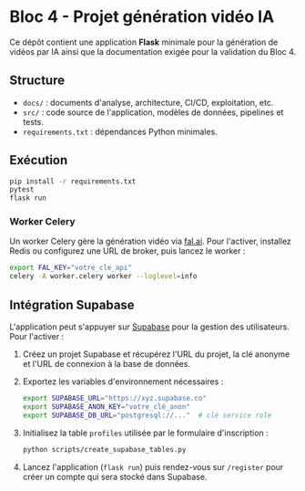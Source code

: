# Bloc 4 - Projet génération vidéo IA

Ce dépôt contient une application **Flask** minimale pour la génération de vidéos par IA ainsi que la documentation exigée pour la validation du Bloc 4.

## Structure
- `docs/` : documents d'analyse, architecture, CI/CD, exploitation, etc.
- `src/` : code source de l'application, modèles de données, pipelines et tests.
- `requirements.txt` : dépendances Python minimales.

## Exécution
```bash
pip install -r requirements.txt
pytest
flask run
```

### Worker Celery

Un worker Celery gère la génération vidéo via [fal.ai](https://fal.ai).
Pour l'activer, installez Redis ou configurez une URL de broker, puis
lancez le worker :

```bash
export FAL_KEY="votre_cle_api"
celery -A worker.celery worker --loglevel=info
```

## Intégration Supabase

L'application peut s'appuyer sur [Supabase](https://supabase.com) pour la
gestion des utilisateurs. Pour l'activer :

1. Créez un projet Supabase et récupérez l'URL du projet, la clé anonyme
   et l'URL de connexion à la base de données.
2. Exportez les variables d'environnement nécessaires :

   ```bash
   export SUPABASE_URL="https://xyz.supabase.co"
   export SUPABASE_ANON_KEY="votre_clé_anon"
   export SUPABASE_DB_URL="postgresql://..."  # clé service role
   ```

3. Initialisez la table `profiles` utilisée par le formulaire
   d'inscription :

   ```bash
   python scripts/create_supabase_tables.py
   ```

4. Lancez l'application (`flask run`) puis rendez-vous sur `/register`
   pour créer un compte qui sera stocké dans Supabase.
